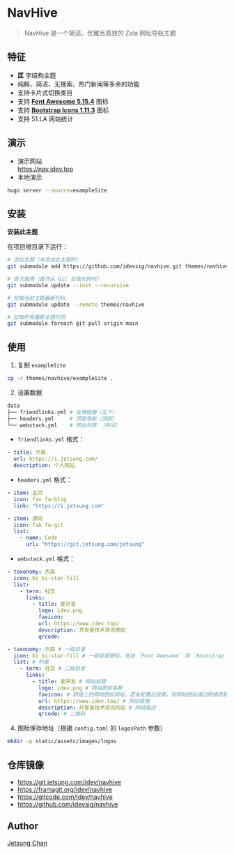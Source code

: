 # NavHive

> NavHive 是一个简洁、优雅且高效的 Zola 网址导航主题

## 特征

- **匡** 字结构主题
- 纯粹、简洁，无搜索、热门新闻等多余的功能
- 支持卡片式切换类目
- 支持 [**Font Awesome 5.15.4**](https://fontawesome.com/v5/search?ic=free) 图标
- 支持 [**Bootstrap Icons 1.11.3**](https://icons.getbootstrap.com/) 图标
- 支持 51.LA 网站统计

## 演示

- 演示网站   
  https://nav.idev.top
- 本地演示   
```sh
hugo server --source=exampleSite
```

## 安装

**安装此主题**

在项目根目录下运行：
```sh
# 添加主题（未添加此主题时）
git submodule add https://github.com/idevsig/navhive.git themes/navhive

# 首次使用（首次从 Git 拉取代码时）
git submodule update --init --recursive

# 拉取当前主题最新代码
git submodule update --remote themes/navhive

# 拉取所有最新主题代码
git submodule foreach git pull origin main
```

## 使用

1. 复制 `exampleSite`   
```sh
cp -r themes/navhive/exampleSite .
```

2. 设置数据
```sh
data
├── friendlinks.yml # 友情链接（左下）
├── headers.yml     # 顶部导航（顶部）
└── webstack.yml    # 网址列表 （中间）
```

- `friendlinks.yml` 格式：
```yaml
- title: 杰森
  url: https://i.jetsung.com/
  description: 个人网站    
```

- `headers.yml` 格式：
```yaml
- item: 主页
  icon: fas fa-blog
  link: "https://i.jetsung.com"

- item: 源码
  icon: fab fa-git
  list:
    - name: Code
      url: "https://git.jetsung.com/jetsung"
```

- `webstack.yml` 格式：
```yaml
- taxonomy: 杰森
  icon: bi bi-star-fill
  list:
    - term: 社交
      links:
        - title: 爱开发
          logo: idev.png
          favicon:
          url: https://www.idev.top/
          description: 开发者技术资讯网站
          qrcode:

- taxonomy: 杰森 # 一级目录
  icon: bi bi-star-fill # 一级目录图标。支持 `Font Awesome` 和 `Bootstrap Icons` 图标
  list: # 列表
    - term: 社交 # 二级目录
      links: 
        - title: 爱开发 # 网站标题
          logo: idev.png # 网站图标名称
          favicon: # 网络上的网站图标网址。若未配置此链接，则网站图标通过网络获取，通过 .deploy.sh 拉取
          url: https://www.idev.top/ # 网站链接
          description: 开发者技术资讯网站 # 网站描述
          qrcode: # 二维码
```

4. 图标保存地址（根据 `config.toml` 的 `logosPath` 参数）
```sh
mkdir -p static/assets/images/logos
```

## 仓库镜像

- https://git.jetsung.com/idev/navhive
- https://framagit.org/idev/navhive
- https://gitcode.com/idev/navhive
- https://github.com/idevsig/navhive

## Author

[Jetsung Chan](https://i.jetsung.com)
